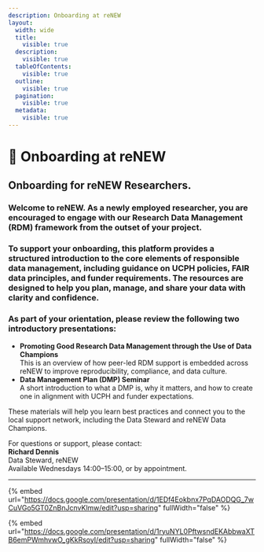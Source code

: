 ```yaml
---
description: Onboarding at reNEW
layout:
  width: wide
  title:
    visible: true
  description:
    visible: true
  tableOfContents:
    visible: true
  outline:
    visible: true
  pagination:
    visible: true
  metadata:
    visible: true
---
```


# 🔴 Onboarding at reNEW

## Onboarding for reNEW Researchers.

### Welcome to reNEW. As a newly employed researcher, you are encouraged to engage with our Research Data Management (RDM) framework from the outset of your project.

### To support your onboarding, this platform provides a structured introduction to the core elements of responsible data management, including guidance on UCPH policies, FAIR data principles, and funder requirements. The resources are designed to help you plan, manage, and share your data with clarity and confidence.

### As part of your orientation, please review the following two introductory presentations:

* **Promoting Good Research Data Management through the Use of Data Champions**\
  This is an overview of how peer-led RDM support is embedded across reNEW to improve reproducibility, compliance, and data culture.
* **Data Management Plan (DMP) Seminar**\
  A short introduction to what a DMP is, why it matters, and how to create one in alignment with UCPH and funder expectations.

These materials will help you learn best practices and connect you to the local support network, including the Data Steward and reNEW Data Champions.

For questions or support, please contact:\
**Richard Dennis**\
Data Steward, reNEW\
Available Wednesdays 14:00–15:00, or by appointment.

***

{% embed url="https://docs.google.com/presentation/d/1EDf4Eokbnx7PqDAODQG_7wCuVGo5GT0ZnBnJcnvKlmw/edit?usp=sharing" fullWidth="false" %}



{% embed url="https://docs.google.com/presentation/d/1ryuNYL0PftwsndEKAbbwaXTB6emPWmhvwO_gKkRsoyI/edit?usp=sharing" fullWidth="false" %}
